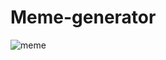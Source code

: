 # Meme-generator
![meme](https://github.com/Karnankita04/Meme-generator/assets/91003709/9135d8b6-9eb8-4d06-892f-9892610b9deb)
